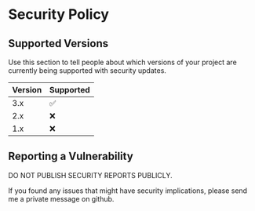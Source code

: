 # Security Policy

## Supported Versions

Use this section to tell people about which versions of your project are
currently being supported with security updates.

| Version | Supported          |
| ------- | ------------------ |
| 3.x     | :white_check_mark: |
| 2.x   | :x:                |
| 1.x   | :x:                |

## Reporting a Vulnerability

DO NOT PUBLISH SECURITY REPORTS PUBLICLY.

If you found any issues that might have security implications, please send me a private message on github.

